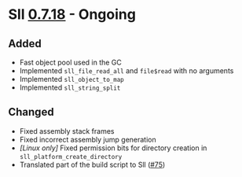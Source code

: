 # Sll [0.7.18] - Ongoing

## Added

- Fast object pool used in the GC
- Implemented `sll_file_read_all` and `file$read` with no arguments
- Implemented `sll_object_to_map`
- Implemented `sll_string_split`

## Changed

- Fixed assembly stack frames
- Fixed incorrect assembly jump generation
- *\[Linux only\]* Fixed permission bits for directory creation in `sll_platform_create_directory`
- Translated part of the build script to Sll ([#75])

[0.7.18]: https://github.com/sl-lang/sll/compare/sll-v0.7.17...main
[#75]: https://github.com/sl-lang/sll/issues/75
